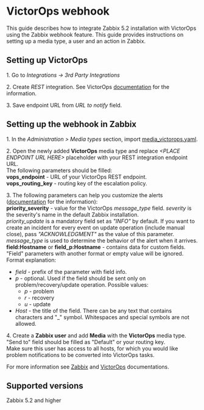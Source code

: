 # VictorOps webhook

This guide describes how to integrate Zabbix 5.2 installation with VictorOps using the Zabbix webhook feature. This guide provides instructions on setting up a media type, a user and an action in Zabbix.<br>


## Setting up VictorOps
1\. Go to *Integrations -> 3rd Party Integrations*<br>

2\. Create *REST* integration. See VictorOps [documentation](https://help.victorops.com/knowledge-base/rest-endpoint-integration-guide/) for the information.<br>

3\. Save endpoint URL from *URL to notify* field.


## Setting up the webhook in Zabbix
1\. In the *Administration > Media types* section, import [media_victorops.yaml](media_victorops.yaml).

2\. Open the newly added **VictorOps** media type and replace *&lt;PLACE ENDPOINT URL HERE&gt;* placeholder with your REST integration endpoint URL.<br>
The following parameters should be filled:<br>
**vops_endpoint** - URL of your VictorOps REST endpoint.<br>
**vops_routing_key** - routing key of the escalation policy.<br>

3\. The following parameters can help you customize the alerts ([documentation](https://help.victorops.com/knowledge-base/incident-fields-glossary/#glossary-of-fields) for the information):<br>
**priority_severity** - value for the VictorOps *message_type* field. *severity* is the severity's name in the default Zabbix installation.<br>
*priority_update* is a mandatory field set as *"INFO"* by default. If you want to create an incident for every event on update operation (include manual close), pass *"ACKNOWLEDGMENT"* as the value of this parameter.<br>
*message_type* is used to determine the behavior of the alert when it arrives.<br>
**field:Hostname** or **field_p:Hostname** - contains data for custom fields. "Field" parameters with another format or empty value will be ignored.<br>
Format explanation:<br>
- *field* - prefix of the parameter with field info.
- *p* - optional. Used if the field should be sent only on problem/recovery/update operation. Possible values:
    - *p* - problem
    - *r* - recovery
    - *u* - update
- *Host* - the title of the field. There can be any text that contains characters and "_" symbol. Whitespaces and special symbols are not allowed.

4\. Create a **Zabbix user** and add **Media** with the **VictorOps** media type.
"Send to" field should be filled as "Default" or your routing key.<br>
Make sure this user has access to all hosts, for which you would like problem notifications to be converted into VictorOps tasks.

For more information see [Zabbix](https://www.zabbix.com/documentation/5.2/manual/config/notifications) and [VictorOps](https://help.victorops.com/) documentations.

## Supported versions
Zabbix 5.2 and higher
